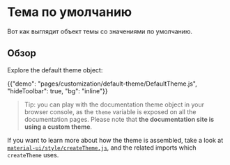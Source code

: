 # Тема по умолчанию

<p class="description">Вот как выглядит объект темы со значениями по умолчанию.</p>

## Обзор

Explore the default theme object:

{{"demo": "pages/customization/default-theme/DefaultTheme.js", "hideToolbar": true, "bg": "inline"}}

> Tip: you can play with the documentation theme object in your browser console, as the `theme` variable is exposed on all the documentation pages. Please note that **the documentation site is using a custom theme**.

<!-- #default-branch-switch -->

If you want to learn more about how the theme is assembled, take a look at [`material-ui/style/createTheme.js`](https://github.com/mui-org/material-ui/blob/next/packages/material-ui/src/styles/createTheme.js), and the related imports which `createTheme` uses.

